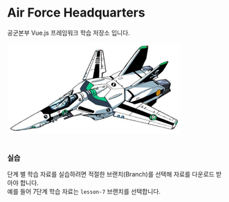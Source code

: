 # Air Force Headquarters

공군본부 Vue.js 프레임워크 학습 저장소 입니다.

<img src="_/micross.jpg" alt style="width: 400px;">

<br>
<br>

### 실습

단계 별 학습 자료를 실습하려면 적절한 브랜치(Branch)를 선택해 자료를 다운로드 받아야 합니다.<br>
예를 들어 7단계 학습 자료는 `lesson-7` 브랜치를 선택합니다.
